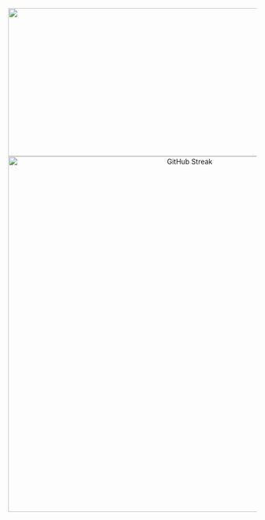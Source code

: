 
<div align="center">
<!--    <a href="https://github.com/devxb/gitanimals"> -->
<img
  src="https://render.gitanimals.org/farms/KN2222"
  width="1000"
  height="300"
/>
<!-- </a> -->
</div>


<div align="center">
    <img  width= "720em" src="https://streak-stats.demolab.com?user=KN2222&theme=synthwave&date_format=M%20j%5B%2C%20Y%5D&stroke=DCDFE4" alt="GitHub Streak"/>
</div>
